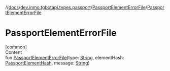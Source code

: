 //[docs](../../../index.md)/[dev.inmo.tgbotapi.types.passport](../index.md)/[PassportElementErrorFile](index.md)/[PassportElementErrorFile](-passport-element-error-file.md)



# PassportElementErrorFile  
[common]  
Content  
fun [PassportElementErrorFile](-passport-element-error-file.md)(type: [String](https://kotlinlang.org/api/latest/jvm/stdlib/kotlin/-string/index.html), elementHash: [PassportElementHash](../../dev.inmo.tgbotapi.types.passport.encrypted.abstracts/index.md#%5Bdev.inmo.tgbotapi.types.passport.encrypted.abstracts%2FPassportElementHash%2F%2F%2FPointingToDeclaration%2F%5D%2FClasslikes%2F625018081), message: [String](https://kotlinlang.org/api/latest/jvm/stdlib/kotlin/-string/index.html))  



